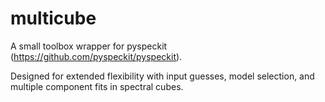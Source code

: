 # multicube
A small toolbox wrapper for pyspeckit (https://github.com/pyspeckit/pyspeckit).

Designed for extended flexibility with input guesses, model selection, and multiple component fits in spectral cubes.
